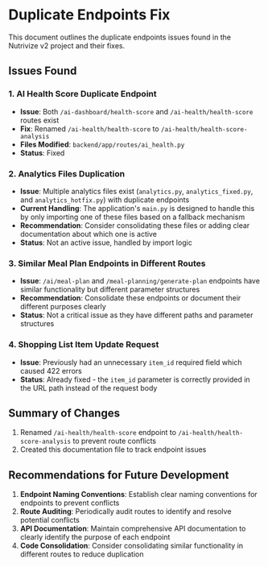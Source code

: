 # Duplicate Endpoints Fix

This document outlines the duplicate endpoints issues found in the Nutrivize v2 project and their fixes.

## Issues Found

### 1. AI Health Score Duplicate Endpoint
- **Issue**: Both `/ai-dashboard/health-score` and `/ai-health/health-score` routes exist
- **Fix**: Renamed `/ai-health/health-score` to `/ai-health/health-score-analysis`
- **Files Modified**: `backend/app/routes/ai_health.py`
- **Status**: Fixed

### 2. Analytics Files Duplication
- **Issue**: Multiple analytics files exist (`analytics.py`, `analytics_fixed.py`, and `analytics_hotfix.py`) with duplicate endpoints
- **Current Handling**: The application's `main.py` is designed to handle this by only importing one of these files based on a fallback mechanism
- **Recommendation**: Consider consolidating these files or adding clear documentation about which one is active
- **Status**: Not an active issue, handled by import logic

### 3. Similar Meal Plan Endpoints in Different Routes
- **Issue**: `/ai/meal-plan` and `/meal-planning/generate-plan` endpoints have similar functionality but different parameter structures
- **Recommendation**: Consolidate these endpoints or document their different purposes clearly
- **Status**: Not a critical issue as they have different paths and parameter structures

### 4. Shopping List Item Update Request
- **Issue**: Previously had an unnecessary `item_id` required field which caused 422 errors
- **Status**: Already fixed - the `item_id` parameter is correctly provided in the URL path instead of the request body

## Summary of Changes

1. Renamed `/ai-health/health-score` endpoint to `/ai-health/health-score-analysis` to prevent route conflicts
2. Created this documentation file to track endpoint issues

## Recommendations for Future Development

1. **Endpoint Naming Conventions**: Establish clear naming conventions for endpoints to prevent conflicts
2. **Route Auditing**: Periodically audit routes to identify and resolve potential conflicts
3. **API Documentation**: Maintain comprehensive API documentation to clearly identify the purpose of each endpoint
4. **Code Consolidation**: Consider consolidating similar functionality in different routes to reduce duplication
